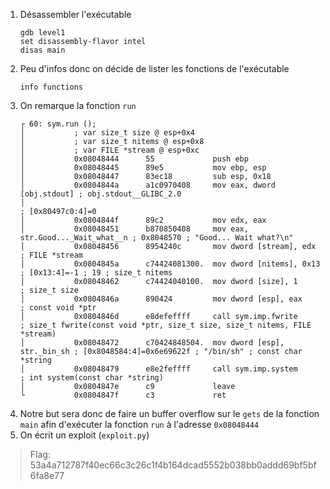 1. Désassembler l'exécutable
   ```
   gdb level1
   set disassembly-flavor intel
   disas main
   ```
2. Peu d'infos donc on décide de lister les fonctions de l'exécutable
   ```
   info functions
   ```
3. On remarque la fonction `run`
   ```
   ┌ 60: sym.run ();
   │           ; var size_t size @ esp+0x4
   │           ; var size_t nitems @ esp+0x8
   │           ; var FILE *stream @ esp+0xc
   │           0x08048444      55             push ebp
   │           0x08048445      89e5           mov ebp, esp
   │           0x08048447      83ec18         sub esp, 0x18
   │           0x0804844a      a1c0970408     mov eax, dword [obj.stdout] ; obj.stdout__GLIBC_2.0
   │                                                                      ; [0x80497c0:4]=0
   │           0x0804844f      89c2           mov edx, eax
   │           0x08048451      b870850408     mov eax, str.Good..._Wait_what__n ; 0x8048570 ; "Good... Wait what?\n"
   │           0x08048456      8954240c       mov dword [stream], edx     ; FILE *stream
   │           0x0804845a      c74424081300.  mov dword [nitems], 0x13    ; [0x13:4]=-1 ; 19 ; size_t nitems
   │           0x08048462      c74424040100.  mov dword [size], 1         ; size_t size
   │           0x0804846a      890424         mov dword [esp], eax        ; const void *ptr
   │           0x0804846d      e8defeffff     call sym.imp.fwrite         ; size_t fwrite(const void *ptr, size_t size, size_t nitems, FILE *stream)
   │           0x08048472      c70424848504.  mov dword [esp], str._bin_sh ; [0x8048584:4]=0x6e69622f ; "/bin/sh" ; const char *string
   │           0x08048479      e8e2feffff     call sym.imp.system         ; int system(const char *string)
   │           0x0804847e      c9             leave
   └           0x0804847f      c3             ret
   ```
4. Notre but sera donc de faire un buffer overflow sur le `gets` de la fonction `main` afin d'exécuter la fonction `run` à l'adresse `0x08048444`
5. On écrit un exploit (`exploit.py`)

> Flag: 53a4a712787f40ec66c3c26c1f4b164dcad5552b038bb0addd69bf5bf6fa8e77